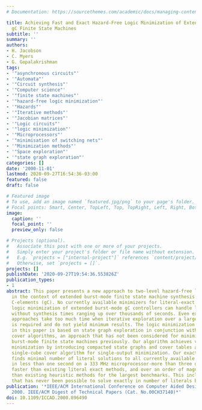 ```yaml
---
# Documentation: https://sourcethemes.com/academic/docs/managing-content/

title: Achieving Fast and Exact Hazard-Free Logic Minimization of Extended Burst-Mode
  gC Finite State Machines
subtitle: ''
summary: ''
authors:
- H. Jacobson
- C. Myers
- G. Gopalakrishman
tags:
- '"asynchronous circuits"'
- '"Automata"'
- '"Circuit synthesis"'
- '"Computer science"'
- '"finite state machines"'
- '"hazard-free logic minimization"'
- '"Hazards"'
- '"Iterative methods"'
- '"Jacobian matrices"'
- '"Logic circuits"'
- '"logic minimization"'
- '"Microprocessors"'
- '"minimisation of switching nets"'
- '"Minimization methods"'
- '"Space exploration"'
- '"state graph exploration"'
categories: []
date: '2000-11-01'
lastmod: 2020-09-27T16:54:36-03:00
featured: false
draft: false

# Featured image
# To use, add an image named `featured.jpg/png` to your page's folder.
# Focal points: Smart, Center, TopLeft, Top, TopRight, Left, Right, BottomLeft, Bottom, BottomRight.
image:
  caption: ''
  focal_point: ''
  preview_only: false

# Projects (optional).
#   Associate this post with one or more of your projects.
#   Simply enter your project's folder or file name without extension.
#   E.g. `projects = ["internal-project"]` references `content/project/deep-learning/index.md`.
#   Otherwise, set `projects = []`.
projects: []
publishDate: '2020-09-27T19:54:36.553826Z'
publication_types:
- 1
abstract: This paper presents a new approach to two-level hazard-free logic minimization
  in the context of extended burst-mode finite state machine synthesis targeting generalized
  C-elements (gC). No currently available minimizers for literal-exact two-level hazard-free
  logic minimization of extended burst-mode gC controllers can handle large circuits
  without synthesis times ranging up over thousands of seconds. Even existing heuristic
  approaches take too much time when iterative exploration over a large design space
  is required and do not yield minimum results. The logic minimization approach presented
  in this paper is based on state graph exploration in conjunction with single-cube
  cover algorithms, an approach that has not been considered for minimization of extended
  burst-mode finite state machines previously. Our algorithm achieves very fast logic
  minimization by introducing compacted state graphs and cover tables and an efficient
  single-cube cover algorithm for single-output minimization. Our exact logic minimizer
  finds minimal number of literal solutions to all currently available benchmarks,
  in less than one second on a 333 MHz microprocessor-more than three orders of magnitude
  faster than existing literal exact methods, and over an order of magnitude faster
  than existing heuristic methods for the largest benchmarks. This includes a benchmark
  that has never been possible to solve exactly in number of literals before.
publication: '*IEEE/ACM International Conference on Computer Aided Design. ICCAD -
  2000. IEEE/ACM Digest of Technical Papers (Cat. No.00CH37140)*'
doi: 10.1109/ICCAD.2000.896490
---
```

